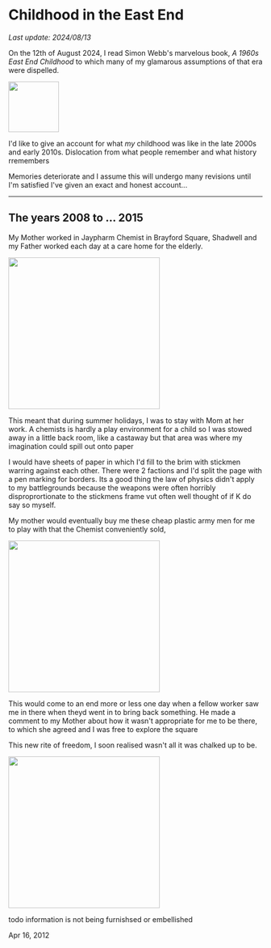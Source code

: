 # Childhood in the East End

*Last update: 2024/08/13*

On the 12th of August 2024, I read Simon Webb's marvelous book, _A 1960s East End Childhood_ to which many of my glamarous assumptions of that era were dispelled.

<img src=".pix/a_1960s_east_end_childhood.avif" style="width:100px; height: auto;">

I'd like to give an account for what *my* childhood was like in the late 2000s and early 2010s. Dislocation from what people remember and what history rremembers

Memories deteriorate and I assume this will undergo many revisions until I'm satisfied I've given an exact and honest account...

<hr>

## The years 2008 to ... 2015

My Mother worked in Jaypharm Chemist in Brayford Square, Shadwell and my Father	worked each day at a care home for the elderly. 

<img src=".pix/jaypharm1.avif" style="width:300px; height: auto;">

This meant that during summer holidays, I was to stay with Mom at her work. A chemists is hardly a play environment for a child so I was stowed away in a little back room, like a castaway but that area was where my imagination could spill out onto paper 

I would have sheets of paper in which I'd fill to the brim with stickmen warring against each other. There were 2 factions and I'd split the page with a pen marking for borders. Its a good thing the law of physics didn't apply to my battlegrounds because the weapons were often horribly disproprortionate to the stickmens frame vut often well thought of if K do say so myself.

My mother would eventually buy me these cheap plastic army men for me to play with that the Chemist conveniently sold, 

<img src=".pix/jaypharm2.avif" style="width:300px; height: auto;">

This would come to an end more or less one day when a fellow worker saw me in there when theyd went in to bring back something. He made a comment to my Mother about how it wasn't appropriate for me to be there, to which she agreed and I was free to explore the square 

This new rite of freedom, I soon realised wasn't all it was chalked up to be. 

<img src=".pix/jaypharm_court1.avif" style="width:300px; height: auto;">

todo
information is not being furnishsed or embellished

Apr 16, 2012
